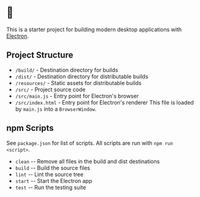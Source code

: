 # 🚀

This is a starter project for building modern desktop applications
with [Electron](https://github.com/atom/electron).


## Project Structure

* `/build/` - Destination directory for builds
* `/dist/` - Destination directory for distributable builds
* `/resources/` - Static assets for distributable builds
* `/src/` - Project source code
* `/src/main.js` - Entry point for Electron's browser
* `/src/index.html` - Entry point for Electron's renderer
  This file is loaded by `main.js` into a `BrowserWindow`.


## npm Scripts

See `package.json` for list of scripts. All scripts are run with `npm run <script>`.


* `clean` -- Remove all files in the build and dist destinations
* `build` -- Build the source files
* `lint` -- Lint the source tree
* `start` -- Start the Electron app
* `test` -- Run the testing suite
